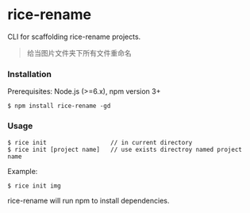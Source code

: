 # rice-rename

CLI for scaffolding rice-rename projects.
>给当图片文件夹下所有文件重命名

### Installation
Prerequisites: Node.js (>=6.x), npm version 3+

```
$ npm install rice-rename -gd
```

### Usage

```
$ rice init                  // in current directory
$ rice init [project name]   // use exists directroy named project name
```
Example:
```
$ rice init img
```

rice-rename will run npm to install dependencies.

